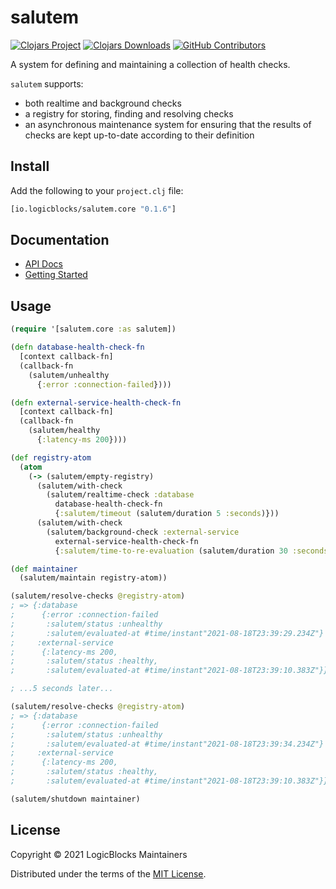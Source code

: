 # salutem

[![Clojars Project](https://img.shields.io/clojars/v/io.logicblocks/salutem.core.svg)](https://clojars.org/io.logicblocks/salutem.core)
[![Clojars Downloads](https://img.shields.io/clojars/dt/io.logicblocks/salutem.core.svg)](https://clojars.org/io.logicblocks/salutem.core)
[![GitHub Contributors](https://img.shields.io/github/contributors-anon/logicblocks/salutem.svg)](https://github.com/logicblocks/salutem/graphs/contributors)

A system for defining and maintaining a collection of health checks.

`salutem` supports:
* both realtime and background checks
* a registry for storing, finding and resolving checks
* an asynchronous maintenance system for ensuring that the results of checks 
  are kept up-to-date according to their definition

## Install

Add the following to your `project.clj` file:

```clojure
[io.logicblocks/salutem.core "0.1.6"]
```

## Documentation

* [API Docs](http://logicblocks.github.io/salutem)
* [Getting Started](https://logicblocks.github.io/salutem/getting-started.html)

## Usage

```clojure
(require '[salutem.core :as salutem])

(defn database-health-check-fn
  [context callback-fn]
  (callback-fn
    (salutem/unhealthy
      {:error :connection-failed})))

(defn external-service-health-check-fn
  [context callback-fn]
  (callback-fn
    (salutem/healthy
      {:latency-ms 200})))

(def registry-atom
  (atom
    (-> (salutem/empty-registry)
      (salutem/with-check
        (salutem/realtime-check :database
          database-health-check-fn
          {:salutem/timeout (salutem/duration 5 :seconds)}))
      (salutem/with-check
        (salutem/background-check :external-service
          external-service-health-check-fn
          {:salutem/time-to-re-evaluation (salutem/duration 30 :seconds)})))))

(def maintainer
  (salutem/maintain registry-atom))

(salutem/resolve-checks @registry-atom)
; => {:database
;      {:error :connection-failed
;       :salutem/status :unhealthy
;       :salutem/evaluated-at #time/instant"2021-08-18T23:39:29.234Z"}
;     :external-service 
;      {:latency-ms 200,
;       :salutem/status :healthy,
;       :salutem/evaluated-at #time/instant"2021-08-18T23:39:10.383Z"}}

; ...5 seconds later...

(salutem/resolve-checks @registry-atom)
; => {:database
;      {:error :connection-failed
;       :salutem/status :unhealthy
;       :salutem/evaluated-at #time/instant"2021-08-18T23:39:34.234Z"}
;     :external-service 
;      {:latency-ms 200,
;       :salutem/status :healthy,
;       :salutem/evaluated-at #time/instant"2021-08-18T23:39:10.383Z"}}

(salutem/shutdown maintainer)
```

## License

Copyright &copy; 2021 LogicBlocks Maintainers

Distributed under the terms of the
[MIT License](http://opensource.org/licenses/MIT).
